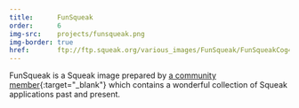 ```yaml
---
title:      FunSqueak
order:      6
img-src:    projects/funsqueak.png
img-border: true
href:       ftp://ftp.squeak.org/various_images/FunSqueak/FunSqueakCog4.3-11720-alpha.zip
---
```

FunSqueak is a Squeak image prepared by [a community member](http://wiki.squeak.org/squeak/3463){:target="_blank"}
which contains a wonderful collection of Squeak applications past and present.
